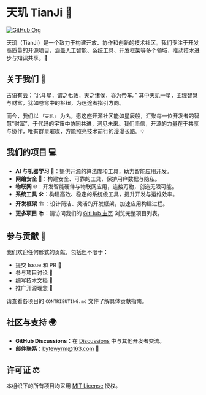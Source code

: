 # 天玑 TianJi 🌟

[![GitHub Org](https://img.shields.io/badge/GitHub-Org-blue)](https://github.com/TianJiHub)

天玑（TianJi）是一个致力于构建开放、协作和创新的技术社区。我们专注于开发高质量的开源项目，涵盖人工智能、系统工具、开发框架等多个领域，推动技术进步与知识共享。🚀

## 关于我们 👥

古语有云：“北斗星，谓之七政，天之诸侯，亦为帝车。” 其中天玑一星，主理智慧与财富，犹如苍穹中的枢纽，为迷途者指引方向。

而今，我们以 `「天玑」` 为名，愿这座开源社区能如星辰般，汇聚每一位开发者的智慧“财富”，于代码的宇宙中协同共进，洞见未来。我们坚信，开源的力量在于共享与协作，唯有群星璀璨，方能照亮技术前行的漫漫长路。💡

## 我们的项目 💻

- **AI 与机器学习** 🤖：提供开源的算法库和工具，助力智能应用开发。
- **网络安全** 🔐：构建安全、可靠的工具，保护用户数据与隐私。
- **物联网** 🌐：开发智能硬件与物联网应用，连接万物，创造无限可能。
- **系统工具** 🛠️：构建高效、稳定的系统级工具，提升开发与运维效率。
- **开发框架** 🏗️：设计简洁、灵活的开发框架，加速应用构建过程。
- **更多项目** 📚：请访问我们的 [GitHub 主页](https://github.com/TianJiHub) 浏览完整项目列表。

## 参与贡献 🤝

我们欢迎任何形式的贡献，包括但不限于：

- 提交 Issue 和 PR 📝
- 参与项目讨论 💬
- 编写技术文档 📖
- 推广开源理念 📢

请查看各项目的 `CONTRIBUTING.md` 文件了解具体贡献指南。

## 社区与支持 🌍

- **GitHub Discussions**：在 [Discussions](https://github.com/orgs/TianJiHub/discussions) 中与其他开发者交流。
- **邮件联系**：[bytewyrm@163.com](mailto:bytewyrm@163.com) 📧

## 许可证 ⚖️

本组织下的所有项目均采用 [MIT License](../LICENSE) 授权。
